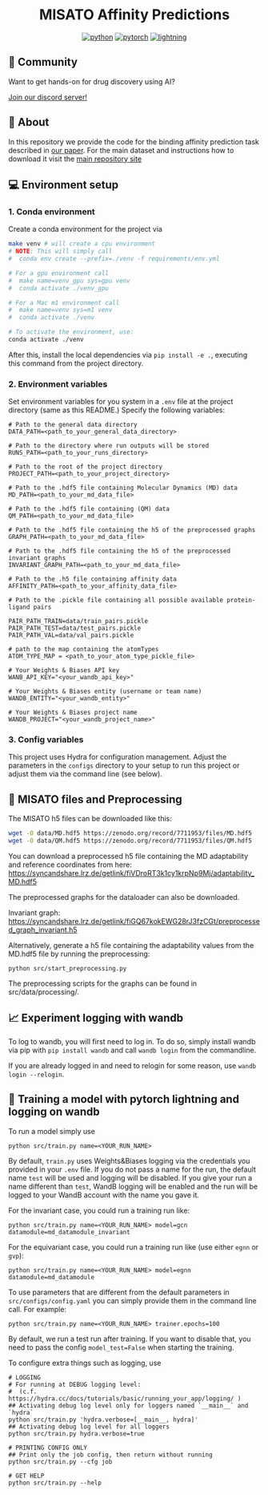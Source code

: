 <div align="center">

# MISATO Affinity Predictions

[![python](https://img.shields.io/badge/-Python_3.7_%7C_3.8_%7C_3.9_%7C_3.10-blue?logo=python&logoColor=white)](https://github.com/pre-commit/pre-commit)
[![pytorch](https://img.shields.io/badge/PyTorch_1.10+-ee4c2c?logo=pytorch&logoColor=white)](https://pytorch.org/get-started/locally/)
[![lightning](https://img.shields.io/badge/-Lightning_1.8+-792ee5?logo=pytorchlightning&logoColor=white)](https://pytorchlightning.ai/)

</div>
 
## :purple_heart: Community

Want to get hands-on for drug discovery using AI?

[Join our discord server!](https://discord.gg/tGaut92VYB)

## :rocket:  About

In this repository we provide the code for the binding affinity prediction task described in [our paper](https://www.biorxiv.org/content/10.1101/2023.05.24.542082v2). For the main dataset and instructions how to download it visit the [main repository site](https://github.com/t7morgen/misato-dataset)

## :computer:  Environment setup

### 1. Conda environment
Create a conda environment for the project via
```bash
make venv # will create a cpu environment
# NOTE: This will simply call
#  conda env create --prefix=./venv -f requirements/env.yml

# For a gpu environment call
#  make name=venv_gpu sys=gpu venv
#  conda activate ./venv_gpu

# For a Mac m1 environment call
#  make name=venv sys=m1 venv
#  conda activate ./venv

# To activate the environment, use:
conda activate ./venv
```

After this, install the local dependencies via `pip install -e .`, executing this command from the project directory.

### 2. Environment variables

Set environment variables for you system in a `.env` file at the project directory
(same as this README.) Specify the following variables:

```
# Path to the general data directory
DATA_PATH=<path_to_your_general_data_directory>

# Path to the directory where run outputs will be stored
RUNS_PATH=<path_to_your_runs_directory>

# Path to the root of the project directory
PROJECT_PATH=<path_to_your_project_directory>

# Path to the .hdf5 file containing Molecular Dynamics (MD) data
MD_PATH=<path_to_your_md_data_file>

# Path to the .hdf5 file containing (QM) data
QM_PATH=<path_to_your_md_data_file>

# Path to the .hdf5 file containing the h5 of the preprocessed graphs
GRAPH_PATH=<path_to_your_md_data_file>

# Path to the .hdf5 file containing the h5 of the preprocessed invariant graphs
INVARIANT_GRAPH_PATH=<path_to_your_md_data_file>

# Path to the .h5 file containing affinity data
AFFINITY_PATH=<path_to_your_affinity_data_file>

# Path to the .pickle file containing all possible available protein-ligand pairs

PAIR_PATH_TRAIN=data/train_pairs.pickle
PAIR_PATH_TEST=data/test_pairs.pickle
PAIR_PATH_VAL=data/val_pairs.pickle

# path to the map containing the atomTypes
ATOM_TYPE_MAP = <path_to_your_atom_type_pickle_file>

# Your Weights & Biases API key
WANB_API_KEY="<your_wandb_api_key>"

# Your Weights & Biases entity (username or team name)
WANDB_ENTITY="<your_wandb_entity>"

# Your Weights & Biases project name
WANDB_PROJECT="<your_wandb_project_name>"
```

### 3. Config variables

This project uses Hydra for configuration management. Adjust the parameters in the `configs`
directory to your setup to run this project or adjust them via the command line (see below).

## :file_folder: MISATO files and Preprocessing

The MISATO h5 files can be downloaded like this:

```bash
wget -O data/MD.hdf5 https://zenodo.org/record/7711953/files/MD.hdf5
wget -O data/QM.hdf5 https://zenodo.org/record/7711953/files/QM.hdf5
```
You can download a preprocessed h5 file containing the MD adaptability and reference coordinates from here:
https://syncandshare.lrz.de/getlink/fiVDroRT3k1cy1krpNp9Mj/adaptability_MD.hdf5

The preprocessed graphs for the dataloader can also be downloaded.

Invariant graph:
https://syncandshare.lrz.de/getlink/fiGQ67kokEWG28rJ3fzCGt/preprocessed_graph_invariant.h5

Alternatively, generate a h5 file containing the adaptability values from the MD.hdf5 file by running the preprocessing:
```
python src/start_preprocessing.py
```
The preprocessing scripts for the graphs can be found in src/data/processing/.


## :chart_with_upwards_trend: Experiment logging with wandb

To log to wandb, you will first need to log in. To do so, simply install wandb via pip
with `pip install wandb` and call `wandb login` from the commandline.

If you are already logged in and need to relogin for some reason, use `wandb login --relogin`.

## :mechanical_arm:	Training a model with pytorch lightning and logging on wandb

To run a model simply use

```
python src/train.py name=<YOUR_RUN_NAME>
```
By default, `train.py` uses Weights&Biases logging via the credentials you provided in your `.env` file. If you do not pass a name for the run, the default name `test` will be used and logging will be disabled. If you give your run a name different than `test`, WandB logging will be enabled and the run will be logged to your WandB account with the name you gave it.

For the invariant case, you could run a training run like:
```
python src/train.py name=<YOUR_RUN_NAME> model=gcn datamodule=md_datamodule_invariant
```

For the equivariant case, you could run a training run like (use either `egnn` or `gvp`):
```
python src/train.py name=<YOUR_RUN_NAME> model=egnn datamodule=md_datamodule
```


To use parameters that are different from the default parameters in `src/configs/config.yaml`
you can simply provide them in the command line call. For example:

```
python src/train.py name=<YOUR_RUN_NAME> trainer.epochs=100
```

By default, we run a test run after training. If you want to disable that, you need to pass the config `model_test=False` when starting the training.


To configure extra things such as logging, use
```
# LOGGING
# For running at DEBUG logging level:
#  (c.f. https://hydra.cc/docs/tutorials/basic/running_your_app/logging/ )
## Activating debug log level only for loggers named `__main__` and `hydra`
python src/train.py 'hydra.verbose=[__main__, hydra]'
## Activating debug log level for all loggers
python src/train.py hydra.verbose=true

# PRINTING CONFIG ONLY
## Print only the job config, then return without running
python src/train.py --cfg job

# GET HELP
python src/train.py --help
```
